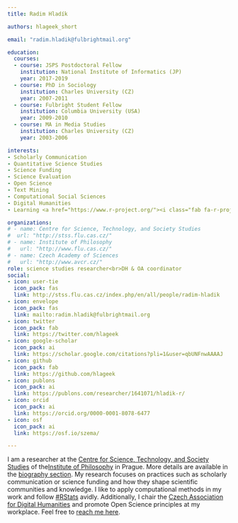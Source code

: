 ```yaml
---
title: Radim Hladík

authors: hlageek_short

email: "radim.hladik@fulbrightmail.org"

education:
  courses:
  - course: JSPS Postdoctoral Fellow
    institution: National Institute of Informatics (JP)
    year: 2017-2019
  - course: PhD in Sociology
    institution: Charles University (CZ)
    year: 2007-2011
  - course: Fulbright Student Fellow
    institution: Columbia University (USA)
    year: 2009-2010
  - course: MA in Media Studies
    institution: Charles University (CZ)
    year: 2003-2006

interests:
- Scholarly Communication
- Quantitative Science Studies
- Science Funding
- Science Evaluation
- Open Science
- Text Mining
- Computational Social Sciences
- Digital Humanities
- Learning <a href="https://www.r-project.org/"><i class="fab fa-r-project"></i></a>

organizations:
# - name: Centre for Science, Technology, and Society Studies
#  url: "http://stss.flu.cas.cz/"
# - name: Institute of Philosophy
#   url: "http://www.flu.cas.cz/"
# - name: Czech Academy of Sciences
#   url: "http://www.avcr.cz/"
role: science studies researcher<br>DH & OA coordinator
social:
- icon: user-tie
  icon_pack: fas
  link: http://stss.flu.cas.cz/index.php/en/all/people/radim-hladik
- icon: envelope
  icon_pack: fas
  link: mailto:radim.hladik@fulbrightmail.org
- icon: twitter
  icon_pack: fab
  link: https://twitter.com/hlageek
- icon: google-scholar
  icon_pack: ai
  link: https://scholar.google.com/citations?pli=1&user=qbUNFnwAAAAJ
- icon: github
  icon_pack: fab
  link: https://github.com/hlageek
- icon: publons
  icon_pack: ai
  link: https://publons.com/researcher/1641071/hladik-r/
- icon: orcid
  icon_pack: ai
  link: https://orcid.org/0000-0001-8078-6477
- icon: osf
  icon_pack: ai
  link: https://osf.io/szema/

---
```


I am a researcher at the [Centre for Science, Technology, and Society Studies](http://stss.flu.cas.cz/) of the[Institute of Philosophy](http://www.flu.cas.cz/) in Prague. More details are available in the [biography section](../about/). My research focuses on practices such as scholarly communication or science funding and how they shape scientific communities and knowledge. I like to apply computational methods in my work and follow [#RStats](https://twitter.com/search?q=%23RStats) avidly. Additionally, I chair the [Czech Association for Digital Humanities](https://www.czadh.cz/) and promote Open Science principles at my workplace. Feel free to [reach me here](../contact/).

